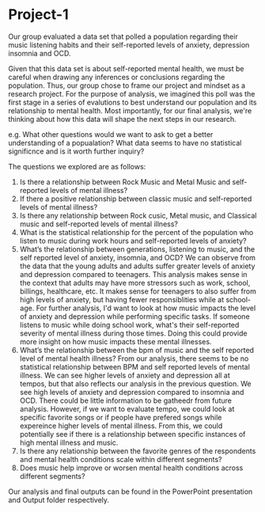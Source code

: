 # Project-1

Our group evaluated a data set that polled a population regarding their music listening habits and their self-reported levels of anxiety, depression
insomnia and OCD.

Given that this data set is about self-reported mental health, we must be careful when drawing any inferences or conclusions regarding the population. 
Thus, our group chose to frame our project and mindset as a research project. For the purpose of analysis, we imagined this poll was the first stage in
a series of evalutions to best understand our population and its relationship to mental health. Most importantly, for our final analysis, we're thinking
about how this data will shape the next steps in our research. 

e.g. What other questions would we want to ask to get a better understanding of a popualation? What data seems to have no statistical significnce and is it 
worth further inquiry? 

The questions we explored are as follows: 

1. Is there a relationship between Rock Music and Metal Music and self-reported levels of mental illness?
2. If there a positive relationship between classic music and self-reported levels of mental illness? 
3. Is there any relationship between Rock cusic, Metal music, and Classical music and self-reported levels of mental illness? 
4. What is the statistical relationship for the percent of the population who listen to music during work hours and self-reported levels of anxiety?
5. What’s the relationship between generations, listening to music, and the self reported level of anxiety, insomnia, and OCD?
  We can observe from the data that the young adults and adults suffer greater levels of anxiety and depression compared to teenagers. This analysis makes sense in the context that adults may have more stressors such as work, school, billings, healthcare, etc. It makes sense for teenagers to also suffer from high levels of anxiety, but having fewer responsiblities while at school-age. For further analysis, I'd want to look at how music impacts the level of anxiety and depression while performing specific tasks. If someone listens to music while doing school work, what's their self-reported severity of mental illness during those times. Doing this could provide more insight on how music impacts these mental illnesses.
6. What’s the relationship between the bpm of music and the self reported level of mental health illness?
  From our analysis, there seems to be no statistical relationship between BPM and self reported levels of mental illness. We can see higher levels of anxiety and depression all at tempos, but that also reflects our analysis in the previous question. We see high levels of anxiety and depression compared to insomnia and OCD. There could be little information to be gatheedr from future analysis. However, if we want to evaluate tempo, we could look at specific favorite songs or if people have prefered songs while expereince higher levels of mental illness. From this, we could potentially see if there is a relationship between specific instances of high mental illness and music. 
7. Is there any relationship between the favorite genres of the respondents and mental health conditions scale within different segments? 
8. Does music help improve or worsen mental health conditions across different segments?


Our analysis and final outputs can be found in the PowerPoint presentation and Output folder respectively.
